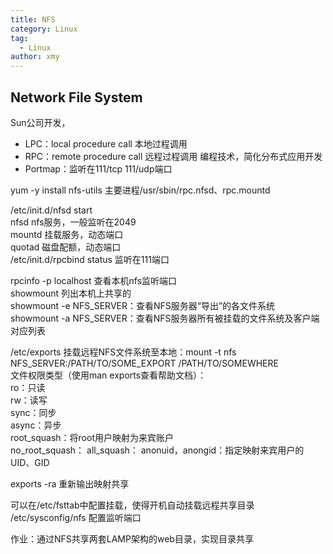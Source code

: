 ```yaml
---
title: NFS
category: Linux
tag: 
  - Linux
author: xmy
---
```


## Network File System    
Sun公司开发，  
* LPC：local procedure call   本地过程调用
* RPC：remote procedure call  远程过程调用  编程技术，简化分布式应用开发
* Portmap：监听在111/tcp 111/udp端口


yum -y install nfs-utils
主要进程/usr/sbin/rpc.nfsd、rpc.mountd

/etc/init.d/nfsd start  
nfsd nfs服务，一般监听在2049  
mountd 挂载服务，动态端口  
quotad 磁盘配额，动态端口  
/etc/init.d/rpcbind status 监听在111端口  

rpcinfo -p localhost    查看本机nfs监听端口  
showmount  列出本机上共享的   
showmount -e NFS_SERVER：查看NFS服务器“导出”的各文件系统  
showmount -a NFS_SERVER：查看NFS服务器所有被挂载的文件系统及客户端对应列表

/etc/exports
挂载远程NFS文件系统至本地：mount -t nfs NFS_SERVER:/PATH/TO/SOME_EXPORT       /PATH/TO/SOMEWHERE  
文件权限类型（使用man exports查看帮助文档）：  
    ro：只读   
    rw：读写  
    sync：同步  
    async：异步  
    root_squash：将root用户映射为来宾账户  
    no_root_squash： 
    all_squash： 
    anonuid，anongid：指定映射来宾用户的UID、GID  
    
exports -ra 重新输出映射共享  

可以在/etc/fsttab中配置挂载，使得开机自动挂载远程共享目录  
/etc/sysconfig/nfs   配置监听端口  


作业：通过NFS共享两套LAMP架构的web目录，实现目录共享  

